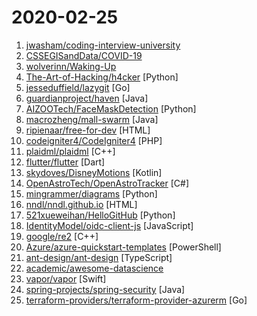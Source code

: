 # 2020-02-25

1. [jwasham/coding-interview-university](https://github.com/jwasham/coding-interview-university "A complete computer science study plan to become a software engineer.") 
2. [CSSEGISandData/COVID-19](https://github.com/CSSEGISandData/COVID-19 "Novel Coronavirus (COVID-19) Cases, provided by JHU CSSE") 
3. [wolverinn/Waking-Up](https://github.com/wolverinn/Waking-Up "计算机基础（计算机网络/操作系统/数据库/Git...）面试问题全面总结，包含详细的follow-up question以及答案；全部采用【问题+追问+答案】的形式，即拿即用，直击互联网大厂面试；可用于模拟面试、面试前复习、短期内快速备战面试...") 
4. [The-Art-of-Hacking/h4cker](https://github.com/The-Art-of-Hacking/h4cker "This repository is primarily maintained by Omar Santos and includes thousands of resources related to ethical hacking / penetration testing, digital forensics and incident response (DFIR), vulnerability research, exploit development, reverse engineering, and more.") [Python]
5. [jesseduffield/lazygit](https://github.com/jesseduffield/lazygit "simple terminal UI for git commands") [Go]
6. [guardianproject/haven](https://github.com/guardianproject/haven "Haven is for people who need a way to protect their personal spaces and possessions without compromising their own privacy, through an Android app and on-device sensors") [Java]
7. [AIZOOTech/FaceMaskDetection](https://github.com/AIZOOTech/FaceMaskDetection "开源人脸口罩检测模型和数据 Detect faces and determine whether people are wearing mask.") [Python]
8. [macrozheng/mall-swarm](https://github.com/macrozheng/mall-swarm "mall-swarm是一套微服务商城系统，采用了 Spring Cloud Greenwich、Spring Boot 2、MyBatis、Docker、Elasticsearch等核心技术，同时提供了基于Vue的管理后台方便快速搭建系统。mall-swarm在电商业务的基础集成了注册中心、配置中心、监控中心、网关等系统功能。文档齐全，附带全套Spring Cloud教程。") [Java]
9. [ripienaar/free-for-dev](https://github.com/ripienaar/free-for-dev "A list of SaaS, PaaS and IaaS offerings that have free tiers of interest to devops and infradev") [HTML]
10. [codeigniter4/CodeIgniter4](https://github.com/codeigniter4/CodeIgniter4 "Open Source PHP Framework (originally from EllisLab)") [PHP]
11. [plaidml/plaidml](https://github.com/plaidml/plaidml "PlaidML is a framework for making deep learning work everywhere.") [C++]
12. [flutter/flutter](https://github.com/flutter/flutter "Flutter makes it easy and fast to build beautiful mobile apps.") [Dart]
13. [skydoves/DisneyMotions](https://github.com/skydoves/DisneyMotions "🦁 A Disney app using transformation motions based on MVVM (ViewModel, Coroutines, LiveData, Room, Repository, Koin) architecture.") [Kotlin]
14. [OpenAstroTech/OpenAstroTracker](https://github.com/OpenAstroTech/OpenAstroTracker "3D printed DSLR tracking mount") [C#]
15. [mingrammer/diagrams](https://github.com/mingrammer/diagrams "🎨 Diagram as Code for prototyping cloud system architectures") [Python]
16. [nndl/nndl.github.io](https://github.com/nndl/nndl.github.io "《神经网络与深度学习》 邱锡鹏著 Neural Network and Deep Learning") [HTML]
17. [521xueweihan/HelloGitHub](https://github.com/521xueweihan/HelloGitHub "Find pearls on open-source seashore 分享 GitHub 上有趣、入门级的开源项目") [Python]
18. [IdentityModel/oidc-client-js](https://github.com/IdentityModel/oidc-client-js "OpenID Connect (OIDC) and OAuth2 protocol support for browser-based JavaScript applications") [JavaScript]
19. [google/re2](https://github.com/google/re2 "RE2 is a fast, safe, thread-friendly alternative to backtracking regular expression engines like those used in PCRE, Perl, and Python. It is a C++ library.") [C++]
20. [Azure/azure-quickstart-templates](https://github.com/Azure/azure-quickstart-templates "Azure Quickstart Templates") [PowerShell]
21. [ant-design/ant-design](https://github.com/ant-design/ant-design "🌈 A UI Design Language and React UI library") [TypeScript]
22. [academic/awesome-datascience](https://github.com/academic/awesome-datascience "📝 An awesome Data Science repository to learn and apply for real world problems.") 
23. [vapor/vapor](https://github.com/vapor/vapor "💧 A server-side Swift web framework.") [Swift]
24. [spring-projects/spring-security](https://github.com/spring-projects/spring-security "Spring Security") [Java]
25. [terraform-providers/terraform-provider-azurerm](https://github.com/terraform-providers/terraform-provider-azurerm "Terraform provider for Azure Resource Manager") [Go]
